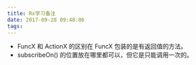 ```yaml
---
title: Rx学习备注
date: 2017-09-28 09:48:06
tags:
---
```

- FuncX 和 ActionX 的区别在 FuncX 包装的是有返回值的方法。
- subscribeOn() 的位置放在哪里都可以，但它是只能调用一次的。
